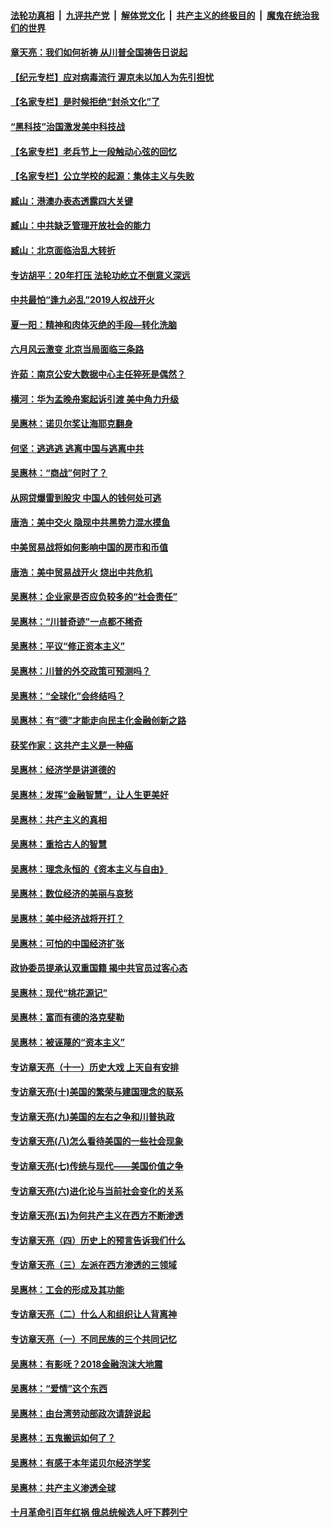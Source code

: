 ####  [法轮功真相](../../../../basic/blob/master/README.md?t=06291902) &nbsp;|&nbsp; [九评共产党](../../../../9ping.md/blob/master/README.md?t=06291902) &nbsp;|&nbsp; [解体党文化](../../../../jtdwh.md/blob/master/README.md?t=06291902)  &nbsp;|&nbsp; [共产主义的终极目的](../../../../gczydzjmd.md/blob/master/README.md?t=06291902) &nbsp;|&nbsp; [魔鬼在统治我们的世界](../../../../mgztzwmdsj.md/blob/master/README.md?t=06291902) 

#### [章天亮：我们如何祈祷 从川普全国祷告日说起](../pages/nsc423/n11944627.md?t=06291902) 

#### [【纪元专栏】应对病毒流行 渥京未以加人为先引担忧](../pages/nsc423/n11875714.md?t=06291902) 

#### [【名家专栏】是时候拒绝“封杀文化”了](../pages/nsc423/n11814093.md?t=06291902) 

#### [“黑科技”治国激发美中科技战](../pages/nsc423/n11638056.md?t=06291902) 

#### [【名家专栏】老兵节上一段触动心弦的回忆](../pages/nsc423/n11646016.md?t=06291902) 

#### [【名家专栏】公立学校的起源：集体主义与失败](../pages/nsc423/n11601833.md?t=06291902) 

#### [臧山：港澳办表态透露四大关键](../pages/nsc423/n11421628.md?t=06291902) 

#### [臧山：中共缺乏管理开放社会的能力](../pages/nsc423/n11407457.md?t=06291902) 

#### [臧山：北京面临治乱大转折](../pages/nsc423/n11406895.md?t=06291902) 

#### [专访胡平：20年打压 法轮功屹立不倒意义深远](../pages/nsc423/n11398800.md?t=06291902) 

#### [中共最怕“逢九必乱”2019人权战开火](../pages/nsc423/n11385248.md?t=06291902) 

#### [夏一阳：精神和肉体灭绝的手段—转化洗脑](../pages/nsc423/n11368250.md?t=06291902) 

#### [六月风云激变 北京当局面临三条路](../pages/nsc423/n11313668.md?t=06291902) 

#### [许茹：南京公安大数据中心主任猝死是偶然？](../pages/nsc423/n11064744.md?t=06291902) 

#### [横河：华为孟晚舟案起诉引渡 美中角力升级](../pages/nsc423/n11027230.md?t=06291902) 

#### [吴惠林：诺贝尔奖让海耶克翻身](../pages/nsc423/n10890049.md?t=06291902) 

#### [何坚：逃逃逃 逃离中国与逃离中共](../pages/nsc423/n10592891.md?t=06291902) 

#### [吴惠林：“商战”何时了？](../pages/nsc423/n10573558.md?t=06291902) 

#### [从网贷爆雷到股灾 中国人的钱何处可逃](../pages/nsc423/n10572800.md?t=06291902) 

#### [唐浩：美中交火 隐现中共黑势力混水摸鱼](../pages/nsc423/n10544040.md?t=06291902) 

#### [中美贸易战将如何影响中国的房市和币值](../pages/nsc423/n10543697.md?t=06291902) 

#### [唐浩：美中贸易战开火 烧出中共危机](../pages/nsc423/n10540126.md?t=06291902) 

#### [吴惠林：企业家是否应负较多的“社会责任”](../pages/nsc423/n10535022.md?t=06291902) 

#### [吴惠林：“川普奇迹”一点都不稀奇](../pages/nsc423/n10512808.md?t=06291902) 

#### [吴惠林：平议“修正资本主义”](../pages/nsc423/n10495724.md?t=06291902) 

#### [吴惠林：川普的外交政策可预测吗？](../pages/nsc423/n10462387.md?t=06291902) 

#### [吴惠林：“全球化”会终结吗？](../pages/nsc423/n10452838.md?t=06291902) 

#### [吴惠林：有“德”才能走向民主化金融创新之路](../pages/nsc423/n10432292.md?t=06291902) 

#### [获奖作家：这共产主义是一种癌](../pages/nsc423/n10431541.md?t=06291902) 

#### [吴惠林：经济学是讲道德的](../pages/nsc423/n10398014.md?t=06291902) 

#### [吴惠林：发挥“金融智慧”，让人生更美好](../pages/nsc423/n10375019.md?t=06291902) 

#### [吴惠林：共产主义的真相](../pages/nsc423/n10351394.md?t=06291902) 

#### [吴惠林：重拾古人的智慧](../pages/nsc423/n10337691.md?t=06291902) 

#### [吴惠林：理念永恒的《资本主义与自由》](../pages/nsc423/n10316274.md?t=06291902) 

#### [吴惠林：数位经济的美丽与哀愁](../pages/nsc423/n10292946.md?t=06291902) 

#### [吴惠林：美中经济战将开打？](../pages/nsc423/n10258825.md?t=06291902) 

#### [吴惠林：可怕的中国经济扩张](../pages/nsc423/n10219147.md?t=06291902) 

#### [政协委员提承认双重国籍 揭中共官员过客心态](../pages/nsc423/n10208809.md?t=06291902) 

#### [吴惠林：现代“桃花源记”](../pages/nsc423/n10185234.md?t=06291902) 

#### [吴惠林：富而有德的洛克斐勒](../pages/nsc423/n10142264.md?t=06291902) 

#### [吴惠林：被诬蔑的“资本主义”](../pages/nsc423/n10124816.md?t=06291902) 

#### [专访章天亮（十一）历史大戏 上天自有安排](../pages/nsc423/n10094905.md?t=06291902) 

#### [专访章天亮(十)美国的繁荣与建国理念的联系](../pages/nsc423/n10094899.md?t=06291902) 

#### [专访章天亮(九)美国的左右之争和川普执政](../pages/nsc423/n10094889.md?t=06291902) 

#### [专访章天亮(八)怎么看待美国的一些社会现象](../pages/nsc423/n10094857.md?t=06291902) 

#### [专访章天亮(七)传统与现代——美国价值之争](../pages/nsc423/n10093140.md?t=06291902) 

#### [专访章天亮(六)进化论与当前社会变化的关系](../pages/nsc423/n10092036.md?t=06291902) 

#### [专访章天亮(五)为何共产主义在西方不断渗透](../pages/nsc423/n10083620.md?t=06291902) 

#### [专访章天亮（四）历史上的预言告诉我们什么](../pages/nsc423/n10083606.md?t=06291902) 

#### [专访章天亮（三）左派在西方渗透的三领域](../pages/nsc423/n10081115.md?t=06291902) 

#### [吴惠林：工会的形成及其功能](../pages/nsc423/n10080633.md?t=06291902) 

#### [专访章天亮（二）什么人和组织让人背离神](../pages/nsc423/n10076637.md?t=06291902) 

#### [专访章天亮（一）不同民族的三个共同记忆](../pages/nsc423/n10074188.md?t=06291902) 

#### [吴惠林：有影呒？2018金融泡沫大地震](../pages/nsc423/n10040534.md?t=06291902) 

#### [吴惠林：“爱情”这个东西](../pages/nsc423/n10019423.md?t=06291902) 

#### [吴惠林：由台湾劳动部政次请辞说起](../pages/nsc423/n9979679.md?t=06291902) 

#### [吴惠林：五鬼搬运如何了？](../pages/nsc423/n9925338.md?t=06291902) 

#### [吴惠林：有感于本年诺贝尔经济学奖](../pages/nsc423/n9871883.md?t=06291902) 

#### [吴惠林：共产主义渗透全球](../pages/nsc423/n9812748.md?t=06291902) 

#### [十月革命引百年红祸 俄总统候选人吁下葬列宁](../pages/nsc423/n9810182.md?t=06291902) 

